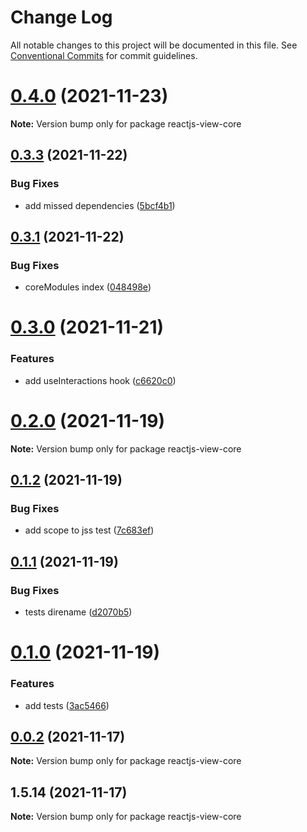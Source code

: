# Change Log

All notable changes to this project will be documented in this file.
See [Conventional Commits](https://conventionalcommits.org) for commit guidelines.

# [0.4.0](https://github.com/hosseinmd/reactjs-view/compare/v0.3.3...v0.4.0) (2021-11-23)

**Note:** Version bump only for package reactjs-view-core





## [0.3.3](https://github.com/hosseinmd/reactjs-view/compare/v0.3.2...v0.3.3) (2021-11-22)


### Bug Fixes

* add missed dependencies ([5bcf4b1](https://github.com/hosseinmd/reactjs-view/commit/5bcf4b17604522c58d6eb1983e5421e312c72189))





## [0.3.1](https://github.com/hosseinmd/reactjs-view/compare/v0.3.0...v0.3.1) (2021-11-22)


### Bug Fixes

* coreModules index ([048498e](https://github.com/hosseinmd/reactjs-view/commit/048498ec89b61ac2cebc098a280f19861ddc9c3a))





# [0.3.0](https://github.com/hosseinmd/reactjs-view/compare/v0.2.2...v0.3.0) (2021-11-21)


### Features

* add useInteractions hook ([c6620c0](https://github.com/hosseinmd/reactjs-view/commit/c6620c0b89b3fd498d60d90a721550f742e3170c))





# [0.2.0](https://github.com/hosseinmd/reactjs-view/compare/v0.1.2...v0.2.0) (2021-11-19)

**Note:** Version bump only for package reactjs-view-core





## [0.1.2](https://github.com/hosseinmd/reactjs-view/compare/v0.1.1...v0.1.2) (2021-11-19)


### Bug Fixes

* add scope to jss test ([7c683ef](https://github.com/hosseinmd/reactjs-view/commit/7c683efdc0481c229ce3f61e76545f86f3c91371))





## [0.1.1](https://github.com/hosseinmd/reactjs-view/compare/v0.1.0...v0.1.1) (2021-11-19)


### Bug Fixes

* tests direname ([d2070b5](https://github.com/hosseinmd/reactjs-view/commit/d2070b5a45f99c867bd1abf271529886b9876790))





# [0.1.0](https://github.com/hosseinmd/reactjs-view/compare/v0.0.2...v0.1.0) (2021-11-19)


### Features

* add tests ([3ac5466](https://github.com/hosseinmd/reactjs-view/commit/3ac54666c33f582fa335655f0f7c1e75bc7b0d56))





## [0.0.2](https://github.com/hosseinmd/reactjs-view/compare/v1.5.14...v0.0.2) (2021-11-17)

**Note:** Version bump only for package reactjs-view-core





## 1.5.14 (2021-11-17)

**Note:** Version bump only for package reactjs-view-core
